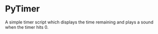 # PyTimer
A simple timer script which displays the time remaining and plays a sound when the timer hits 0.
